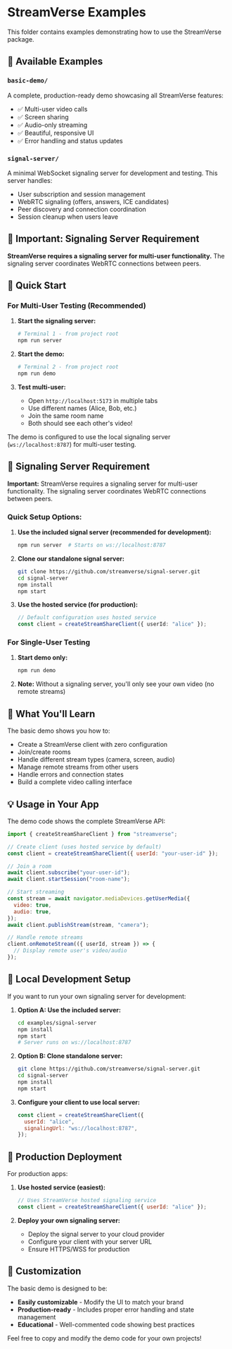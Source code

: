 # StreamVerse Examples

This folder contains examples demonstrating how to use the StreamVerse package.

## 📁 Available Examples

### `basic-demo/`

A complete, production-ready demo showcasing all StreamVerse features:

- ✅ Multi-user video calls
- ✅ Screen sharing
- ✅ Audio-only streaming
- ✅ Beautiful, responsive UI
- ✅ Error handling and status updates

### `signal-server/`

A minimal WebSocket signaling server for development and testing. This server handles:

- User subscription and session management
- WebRTC signaling (offers, answers, ICE candidates)
- Peer discovery and connection coordination
- Session cleanup when users leave

## 🚨 Important: Signaling Server Requirement

**StreamVerse requires a signaling server for multi-user functionality.** The signaling server coordinates WebRTC connections between peers.

## 🚀 Quick Start

### For Multi-User Testing (Recommended)

1. **Start the signaling server:**

   ```bash
   # Terminal 1 - from project root
   npm run server
   ```

2. **Start the demo:**

   ```bash
   # Terminal 2 - from project root
   npm run demo
   ```

3. **Test multi-user:**
   - Open `http://localhost:5173` in multiple tabs
   - Use different names (Alice, Bob, etc.)
   - Join the same room name
   - Both should see each other's video!

The demo is configured to use the local signaling server (`ws://localhost:8787`) for multi-user testing.

## 🚨 Signaling Server Requirement

**Important:** StreamVerse requires a signaling server for multi-user functionality. The signaling server coordinates WebRTC connections between peers.

### Quick Setup Options:

1. **Use the included signal server (recommended for development):**

   ```bash
   npm run server  # Starts on ws://localhost:8787
   ```

2. **Clone our standalone signal server:**

   ```bash
   git clone https://github.com/streamverse/signal-server.git
   cd signal-server
   npm install
   npm start
   ```

3. **Use the hosted service (for production):**
   ```typescript
   // Default configuration uses hosted service
   const client = createStreamShareClient({ userId: "alice" });
   ```

### For Single-User Testing

1. **Start demo only:**

   ```bash
   npm run demo
   ```

2. **Note:** Without a signaling server, you'll only see your own video (no remote streams)

## 🎯 What You'll Learn

The basic demo shows you how to:

- Create a StreamVerse client with zero configuration
- Join/create rooms
- Handle different stream types (camera, screen, audio)
- Manage remote streams from other users
- Handle errors and connection states
- Build a complete video calling interface

## 💡 Usage in Your App

The demo code shows the complete StreamVerse API:

```javascript
import { createStreamShareClient } from "streamverse";

// Create client (uses hosted service by default)
const client = createStreamShareClient({ userId: "your-user-id" });

// Join a room
await client.subscribe("your-user-id");
await client.startSession("room-name");

// Start streaming
const stream = await navigator.mediaDevices.getUserMedia({
  video: true,
  audio: true,
});
await client.publishStream(stream, "camera");

// Handle remote streams
client.onRemoteStream(({ userId, stream }) => {
  // Display remote user's video/audio
});
```

## 🔧 Local Development Setup

If you want to run your own signaling server for development:

1. **Option A: Use the included server:**

   ```bash
   cd examples/signal-server
   npm install
   npm start
   # Server runs on ws://localhost:8787
   ```

2. **Option B: Clone standalone server:**

   ```bash
   git clone https://github.com/streamverse/signal-server.git
   cd signal-server
   npm install
   npm start
   ```

3. **Configure your client to use local server:**
   ```javascript
   const client = createStreamShareClient({
     userId: "alice",
     signalingUrl: "ws://localhost:8787",
   });
   ```

## 🚀 Production Deployment

For production apps:

1. **Use hosted service (easiest):**

   ```javascript
   // Uses StreamVerse hosted signaling service
   const client = createStreamShareClient({ userId: "alice" });
   ```

2. **Deploy your own signaling server:**
   - Deploy the signal server to your cloud provider
   - Configure your client with your server URL
   - Ensure HTTPS/WSS for production

## 🔧 Customization

The basic demo is designed to be:

- **Easily customizable** - Modify the UI to match your brand
- **Production-ready** - Includes proper error handling and state management
- **Educational** - Well-commented code showing best practices

Feel free to copy and modify the demo code for your own projects!
